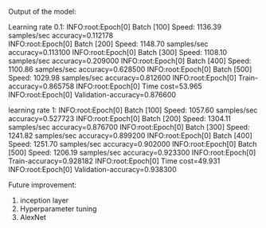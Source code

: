Output of the model:

Learning rate 0.1:
INFO:root:Epoch[0] Batch [100]	Speed: 1136.39 samples/sec	accuracy=0.112178\
INFO:root:Epoch[0] Batch [200]	Speed: 1148.70 samples/sec	accuracy=0.113100
INFO:root:Epoch[0] Batch [300]	Speed: 1108.10 samples/sec	accuracy=0.209000
INFO:root:Epoch[0] Batch [400]	Speed: 1100.86 samples/sec	accuracy=0.628500
INFO:root:Epoch[0] Batch [500]	Speed: 1029.98 samples/sec	accuracy=0.812600
INFO:root:Epoch[0] Train-accuracy=0.865758
INFO:root:Epoch[0] Time cost=53.965
INFO:root:Epoch[0] Validation-accuracy=0.876600

learning rate 1:
INFO:root:Epoch[0] Batch [100]	Speed: 1057.60 samples/sec	accuracy=0.527723
INFO:root:Epoch[0] Batch [200]	Speed: 1304.11 samples/sec	accuracy=0.876700
INFO:root:Epoch[0] Batch [300]	Speed: 1241.82 samples/sec	accuracy=0.899200
INFO:root:Epoch[0] Batch [400]	Speed: 1251.70 samples/sec	accuracy=0.902000
INFO:root:Epoch[0] Batch [500]	Speed: 1206.19 samples/sec	accuracy=0.923300
INFO:root:Epoch[0] Train-accuracy=0.928182
INFO:root:Epoch[0] Time cost=49.931
INFO:root:Epoch[0] Validation-accuracy=0.938300

Future improvement:
1. inception layer
2. Hyperparameter tuning
3. AlexNet
